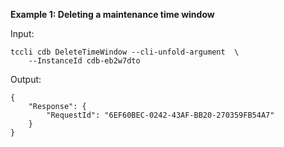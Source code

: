 **Example 1: Deleting a maintenance time window**



Input: 

```
tccli cdb DeleteTimeWindow --cli-unfold-argument  \
    --InstanceId cdb-eb2w7dto
```

Output: 
```
{
    "Response": {
        "RequestId": "6EF60BEC-0242-43AF-BB20-270359FB54A7"
    }
}
```

